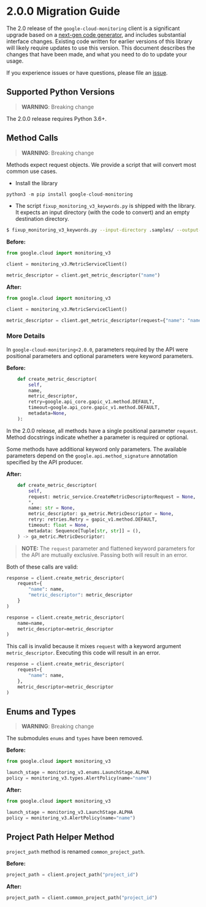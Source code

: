 # 2.0.0 Migration Guide

The 2.0 release of the `google-cloud-monitoring` client is a significant upgrade based on a [next-gen code generator](https://github.com/googleapis/gapic-generator-python), and includes substantial interface changes. Existing code written for earlier versions of this library will likely require updates to use this version. This document describes the changes that have been made, and what you need to do to update your usage.

If you experience issues or have questions, please file an [issue](https://github.com/googleapis/python-monitoring/issues).

## Supported Python Versions

> **WARNING**: Breaking change

The 2.0.0 release requires Python 3.6+.


## Method Calls

> **WARNING**: Breaking change

Methods expect request objects. We provide a script that will convert most common use cases.

* Install the library

```py
python3 -m pip install google-cloud-monitoring
```

* The script `fixup_monitoring_v3_keywords.py` is shipped with the library. It expects
an input directory (with the code to convert) and an empty destination directory.

```sh
$ fixup_monitoring_v3_keywords.py --input-directory .samples/ --output-directory samples/
```

**Before:**
```py
from google.cloud import monitoring_v3

client = monitoring_v3.MetricServiceClient()

metric_descriptor = client.get_metric_descriptor("name")
```


**After:**
```py
from google.cloud import monitoring_v3

client = monitoring_v3.MetricServiceClient()

metric_descriptor = client.get_metric_descriptor(request={"name": "name"})
```

### More Details

In `google-cloud-monitoring<2.0.0`, parameters required by the API were positional parameters and optional parameters were keyword parameters.

**Before:**
```py
    def create_metric_descriptor(
        self,
        name,
        metric_descriptor,
        retry=google.api_core.gapic_v1.method.DEFAULT,
        timeout=google.api_core.gapic_v1.method.DEFAULT,
        metadata=None,
    ):
```

In the 2.0.0 release, all methods have a single positional parameter `request`. Method docstrings indicate whether a parameter is required or optional.

Some methods have additional keyword only parameters. The available parameters depend on the `google.api.method_signature` annotation specified by the API producer.


**After:**
```py
    def create_metric_descriptor(
        self,
        request: metric_service.CreateMetricDescriptorRequest = None,
        *,
        name: str = None,
        metric_descriptor: ga_metric.MetricDescriptor = None,
        retry: retries.Retry = gapic_v1.method.DEFAULT,
        timeout: float = None,
        metadata: Sequence[Tuple[str, str]] = (),
    ) -> ga_metric.MetricDescriptor:
```

> **NOTE:** The `request` parameter and flattened keyword parameters for the API are mutually exclusive.
> Passing both will result in an error.


Both of these calls are valid:

```py
response = client.create_metric_descriptor(
    request={
        "name": name,
        "metric_descriptor": metric_descriptor
    }
)
```

```py
response = client.create_metric_descriptor(
    name=name,
    metric_descriptor=metric_descriptor
)
```

This call is invalid because it mixes `request` with a keyword argument `metric_descriptor`. Executing this code
will result in an error.

```py
response = client.create_metric_descriptor(
    request={
        "name": name,
    },
    metric_descriptor=metric_descriptor
)
```



## Enums and Types


> **WARNING**: Breaking change

The submodules `enums` and `types` have been removed.

**Before:**
```py
from google.cloud import monitoring_v3

launch_stage = monitoring_v3.enums.LaunchStage.ALPHA
policy = monitoring_v3.types.AlertPolicy(name="name")
```


**After:**
```py
from google.cloud import monitoring_v3

launch_stage = monitoring_v3.LaunchStage.ALPHA
policy = monitoring_v3.AlertPolicy(name="name")
```

## Project Path Helper Method

`project_path` method is renamed `common_project_path`.

**Before:**
```py
project_path = client.project_path("project_id")
```

**After:**
```py
project_path = client.common_project_path("project_id")
```